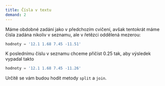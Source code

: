 ```yaml
---
title: Čísla v textu
demand: 2
---
```


Máme obdobné zadání jako v předchozím cvičení, avšak tentokrát máme čísla
zadána nikoliv v seznamu, ale v řetězci oddělená mezerou:

```py
hodnoty = '12.1 1.68 7.45 -11.51'
```

K poslednímu číslu v seznamu chceme přičíst 0.25 tak, aby výsledek vypadal
takto

```py
hodnoty = '12.1 1.68 7.45 -11.26'
```

Určitě se vám budou hodit metody `split` a `join`.
